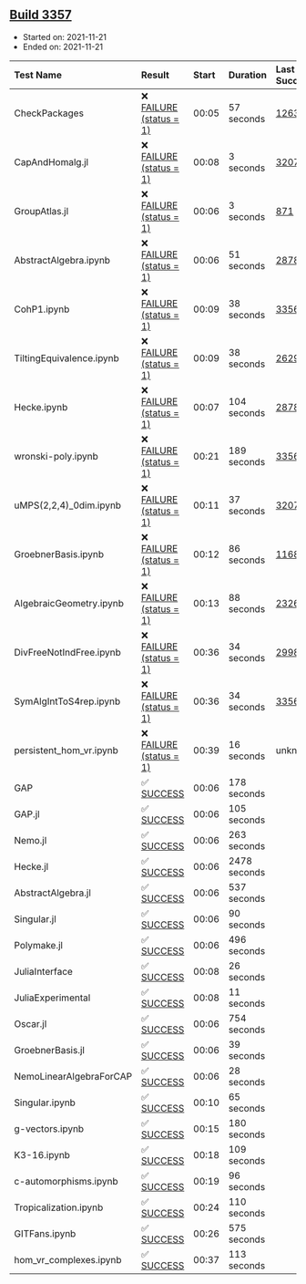 ## [Build 3357](https://oscarci.mathematik.uni-kl.de/job/oscar-stable/3357/)

* Started on: 2021-11-21
* Ended on: 2021-11-21

| Test Name    | Result | Start | Duration | Last Success | First Failure |
|:-------------|:-------|:------|:---------|:-------------|:--------------|
| CheckPackages | ❌ [FAILURE (status = 1)](https://oscarci.mathematik.uni-kl.de/job/oscar-stable/3357/artifact/logs/build-3357/CheckPackages.log) | 00:05 | 57 seconds | [1263](https://oscarci.mathematik.uni-kl.de/job/oscar-stable/1263/) | [1264](https://oscarci.mathematik.uni-kl.de/job/oscar-stable/1264/) |
| CapAndHomalg.jl | ❌ [FAILURE (status = 1)](https://oscarci.mathematik.uni-kl.de/job/oscar-stable/3357/artifact/logs/build-3357/CapAndHomalg.jl.log) | 00:08 | 3 seconds | [3207](https://oscarci.mathematik.uni-kl.de/job/oscar-stable/3207/) | [3208](https://oscarci.mathematik.uni-kl.de/job/oscar-stable/3208/) |
| GroupAtlas.jl | ❌ [FAILURE (status = 1)](https://oscarci.mathematik.uni-kl.de/job/oscar-stable/3357/artifact/logs/build-3357/GroupAtlas.jl.log) | 00:06 | 3 seconds | [871](https://oscarci.mathematik.uni-kl.de/job/oscar-stable/871/) | [872](https://oscarci.mathematik.uni-kl.de/job/oscar-stable/872/) |
| AbstractAlgebra.ipynb | ❌ [FAILURE (status = 1)](https://oscarci.mathematik.uni-kl.de/job/oscar-stable/3357/artifact/logs/build-3357/AbstractAlgebra.ipynb.log) | 00:06 | 51 seconds | [2878](https://oscarci.mathematik.uni-kl.de/job/oscar-stable/2878/) | [2879](https://oscarci.mathematik.uni-kl.de/job/oscar-stable/2879/) |
| CohP1.ipynb | ❌ [FAILURE (status = 1)](https://oscarci.mathematik.uni-kl.de/job/oscar-stable/3357/artifact/logs/build-3357/CohP1.ipynb.log) | 00:09 | 38 seconds | [3356](https://oscarci.mathematik.uni-kl.de/job/oscar-stable/3356/) | [3357](https://oscarci.mathematik.uni-kl.de/job/oscar-stable/3357/) |
| TiltingEquivalence.ipynb | ❌ [FAILURE (status = 1)](https://oscarci.mathematik.uni-kl.de/job/oscar-stable/3357/artifact/logs/build-3357/TiltingEquivalence.ipynb.log) | 00:09 | 38 seconds | [2629](https://oscarci.mathematik.uni-kl.de/job/oscar-stable/2629/) | [2630](https://oscarci.mathematik.uni-kl.de/job/oscar-stable/2630/) |
| Hecke.ipynb | ❌ [FAILURE (status = 1)](https://oscarci.mathematik.uni-kl.de/job/oscar-stable/3357/artifact/logs/build-3357/Hecke.ipynb.log) | 00:07 | 104 seconds | [2878](https://oscarci.mathematik.uni-kl.de/job/oscar-stable/2878/) | [2879](https://oscarci.mathematik.uni-kl.de/job/oscar-stable/2879/) |
| wronski-poly.ipynb | ❌ [FAILURE (status = 1)](https://oscarci.mathematik.uni-kl.de/job/oscar-stable/3357/artifact/logs/build-3357/wronski-poly.ipynb.log) | 00:21 | 189 seconds | [3356](https://oscarci.mathematik.uni-kl.de/job/oscar-stable/3356/) | [3357](https://oscarci.mathematik.uni-kl.de/job/oscar-stable/3357/) |
| uMPS(2,2,4)_0dim.ipynb | ❌ [FAILURE (status = 1)](https://oscarci.mathematik.uni-kl.de/job/oscar-stable/3357/artifact/logs/build-3357/uMPS-2-2-4-_0dim.ipynb.log) | 00:11 | 37 seconds | [3207](https://oscarci.mathematik.uni-kl.de/job/oscar-stable/3207/) | [3208](https://oscarci.mathematik.uni-kl.de/job/oscar-stable/3208/) |
| GroebnerBasis.ipynb | ❌ [FAILURE (status = 1)](https://oscarci.mathematik.uni-kl.de/job/oscar-stable/3357/artifact/logs/build-3357/GroebnerBasis.ipynb.log) | 00:12 | 86 seconds | [1168](https://oscarci.mathematik.uni-kl.de/job/oscar-stable/1168/) | [1169](https://oscarci.mathematik.uni-kl.de/job/oscar-stable/1169/) |
| AlgebraicGeometry.ipynb | ❌ [FAILURE (status = 1)](https://oscarci.mathematik.uni-kl.de/job/oscar-stable/3357/artifact/logs/build-3357/AlgebraicGeometry.ipynb.log) | 00:13 | 88 seconds | [2326](https://oscarci.mathematik.uni-kl.de/job/oscar-stable/2326/) | [2327](https://oscarci.mathematik.uni-kl.de/job/oscar-stable/2327/) |
| DivFreeNotIndFree.ipynb | ❌ [FAILURE (status = 1)](https://oscarci.mathematik.uni-kl.de/job/oscar-stable/3357/artifact/logs/build-3357/DivFreeNotIndFree.ipynb.log) | 00:36 | 34 seconds | [2998](https://oscarci.mathematik.uni-kl.de/job/oscar-stable/2998/) | [2999](https://oscarci.mathematik.uni-kl.de/job/oscar-stable/2999/) |
| SymAlgIntToS4rep.ipynb | ❌ [FAILURE (status = 1)](https://oscarci.mathematik.uni-kl.de/job/oscar-stable/3357/artifact/logs/build-3357/SymAlgIntToS4rep.ipynb.log) | 00:36 | 34 seconds | [3356](https://oscarci.mathematik.uni-kl.de/job/oscar-stable/3356/) | [3357](https://oscarci.mathematik.uni-kl.de/job/oscar-stable/3357/) |
| persistent_hom_vr.ipynb | ❌ [FAILURE (status = 1)](https://oscarci.mathematik.uni-kl.de/job/oscar-stable/3357/artifact/logs/build-3357/persistent_hom_vr.ipynb.log) | 00:39 | 16 seconds | unknown | unknown |
| GAP | ✅ [SUCCESS](https://oscarci.mathematik.uni-kl.de/job/oscar-stable/3357/artifact/logs/build-3357/GAP.log) | 00:06 | 178 seconds |  |  |
| GAP.jl | ✅ [SUCCESS](https://oscarci.mathematik.uni-kl.de/job/oscar-stable/3357/artifact/logs/build-3357/GAP.jl.log) | 00:06 | 105 seconds |  |  |
| Nemo.jl | ✅ [SUCCESS](https://oscarci.mathematik.uni-kl.de/job/oscar-stable/3357/artifact/logs/build-3357/Nemo.jl.log) | 00:06 | 263 seconds |  |  |
| Hecke.jl | ✅ [SUCCESS](https://oscarci.mathematik.uni-kl.de/job/oscar-stable/3357/artifact/logs/build-3357/Hecke.jl.log) | 00:06 | 2478 seconds |  |  |
| AbstractAlgebra.jl | ✅ [SUCCESS](https://oscarci.mathematik.uni-kl.de/job/oscar-stable/3357/artifact/logs/build-3357/AbstractAlgebra.jl.log) | 00:06 | 537 seconds |  |  |
| Singular.jl | ✅ [SUCCESS](https://oscarci.mathematik.uni-kl.de/job/oscar-stable/3357/artifact/logs/build-3357/Singular.jl.log) | 00:06 | 90 seconds |  |  |
| Polymake.jl | ✅ [SUCCESS](https://oscarci.mathematik.uni-kl.de/job/oscar-stable/3357/artifact/logs/build-3357/Polymake.jl.log) | 00:06 | 496 seconds |  |  |
| JuliaInterface | ✅ [SUCCESS](https://oscarci.mathematik.uni-kl.de/job/oscar-stable/3357/artifact/logs/build-3357/JuliaInterface.log) | 00:08 | 26 seconds |  |  |
| JuliaExperimental | ✅ [SUCCESS](https://oscarci.mathematik.uni-kl.de/job/oscar-stable/3357/artifact/logs/build-3357/JuliaExperimental.log) | 00:08 | 11 seconds |  |  |
| Oscar.jl | ✅ [SUCCESS](https://oscarci.mathematik.uni-kl.de/job/oscar-stable/3357/artifact/logs/build-3357/Oscar.jl.log) | 00:06 | 754 seconds |  |  |
| GroebnerBasis.jl | ✅ [SUCCESS](https://oscarci.mathematik.uni-kl.de/job/oscar-stable/3357/artifact/logs/build-3357/GroebnerBasis.jl.log) | 00:06 | 39 seconds |  |  |
| NemoLinearAlgebraForCAP | ✅ [SUCCESS](https://oscarci.mathematik.uni-kl.de/job/oscar-stable/3357/artifact/logs/build-3357/NemoLinearAlgebraForCAP.log) | 00:06 | 28 seconds |  |  |
| Singular.ipynb | ✅ [SUCCESS](https://oscarci.mathematik.uni-kl.de/job/oscar-stable/3357/artifact/logs/build-3357/Singular.ipynb.log) | 00:10 | 65 seconds |  |  |
| g-vectors.ipynb | ✅ [SUCCESS](https://oscarci.mathematik.uni-kl.de/job/oscar-stable/3357/artifact/logs/build-3357/g-vectors.ipynb.log) | 00:15 | 180 seconds |  |  |
| K3-16.ipynb | ✅ [SUCCESS](https://oscarci.mathematik.uni-kl.de/job/oscar-stable/3357/artifact/logs/build-3357/K3-16.ipynb.log) | 00:18 | 109 seconds |  |  |
| c-automorphisms.ipynb | ✅ [SUCCESS](https://oscarci.mathematik.uni-kl.de/job/oscar-stable/3357/artifact/logs/build-3357/c-automorphisms.ipynb.log) | 00:19 | 96 seconds |  |  |
| Tropicalization.ipynb | ✅ [SUCCESS](https://oscarci.mathematik.uni-kl.de/job/oscar-stable/3357/artifact/logs/build-3357/Tropicalization.ipynb.log) | 00:24 | 110 seconds |  |  |
| GITFans.ipynb | ✅ [SUCCESS](https://oscarci.mathematik.uni-kl.de/job/oscar-stable/3357/artifact/logs/build-3357/GITFans.ipynb.log) | 00:26 | 575 seconds |  |  |
| hom_vr_complexes.ipynb | ✅ [SUCCESS](https://oscarci.mathematik.uni-kl.de/job/oscar-stable/3357/artifact/logs/build-3357/hom_vr_complexes.ipynb.log) | 00:37 | 113 seconds |  |  |

